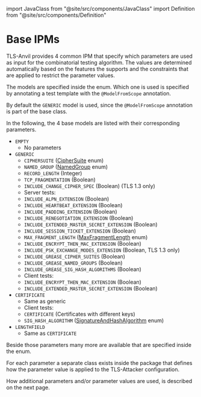 import JavaClass from "@site/src/components/JavaClass"
import Definition from "@site/src/components/Definition"

# Base IPMs

TLS-Anvil provides 4 common IPM that specify which parameters are used as input for the combinatorial testing algorithm. The values are determined automatically based on the features the <Definition id="SUT" /> supports and the constraints that are applied to restrict the parameter values.

The models are specified inside the <JavaClass path="TLS-Test-Framework/src/main/java/de/rub/nds/tlstest/framework/anvil/TlsModelTypes.java"/> enum. Which one is used is specified by annotating a test template with the `@ModelFromScope` annotation.

By default the `GENERIC` model is used, since the `@ModelFromScope` annotation is part of the <JavaClass path="TLS-Test-Framework/src/main/java/de/rub/nds/tlstest/framework/testClasses/TlsBaseTest.java"/> base class.

In the following, the 4 base models are listed with their corresponding parameters.
* `EMPTY`
    * No parameters
* `GENERIC`
    * `CIPHERSUITE` (<a href="https://github.com/tls-attacker/TLS-Attacker/blob/main/TLS-Core/src/main/java/de/rub/nds/tlsattacker/core/constants/CipherSuite.java">CipherSuite</a> enum)
    * `NAMED_GROUP` (<a href="https://github.com/tls-attacker/TLS-Attacker/blob/main/TLS-Core/src/main/java/de/rub/nds/tlsattacker/core/constants/NamedGroup.java">NamedGroup</a> enum)
    * `RECORD_LENGTH` (Integer)
    * `TCP_FRAGMENTATION` (Boolean)
    * `INCLUDE_CHANGE_CIPHER_SPEC` (Boolean) (TLS 1.3 only)
    * Server tests:
    * `INCLUDE_ALPN_EXTENSION` (Boolean)
    * `INCLUDE_HEARTBEAT_EXTENSION` (Boolean)
    * `INCLUDE_PADDING_EXTENSION` (Boolean)
    * `INCLUDE_RENEGOTIATION_EXTENSION` (Boolean)
    * `INCLUDE_EXTENDED_MASTER_SECRET_EXTENSION` (Boolean)
    * `INCLUDE_SESSION_TICKET_EXTENSION` (Boolean)
    * `MAX_FRAGMENT_LENGTH` (<a href="https://github.com/tls-attacker/TLS-Attacker/blob/main/TLS-Core/src/main/java/de/rub/nds/tlsattacker/core/constants/MaxFragmentLength.java">MaxFragmentLength</a> enum)
    * `INCLUDE_ENCRYPT_THEN_MAC_EXTENSION` (Boolean)
    * `INCLUDE_PSK_EXCHANGE_MODES_EXTENSION` (Boolean, TLS 1.3 only)
    * `INCLUDE_GREASE_CIPHER_SUITES` (Boolean)
    * `INCLUDE_GREASE_NAMED_GROUPS` (Boolean)
    * `INCLUDE_GREASE_SIG_HASH_ALGORITHMS` (Boolean)
    * Client tests:
    * `INCLUDE_ENCRYPT_THEN_MAC_EXTENSION` (Boolean)
    * `INCLUDE_EXTENDED_MASTER_SECRET_EXTENSION` (Boolean)
* `CERTIFICATE`
    * Same as generic
    * Client tests:
    * `CERTIFICATE` (Certificates with different keys)
    * `SIG_HASH_ALGORITHM` (<a href="https://github.com/tls-attacker/TLS-Attacker/blob/main/TLS-Core/src/main/java/de/rub/nds/tlsattacker/core/constants/SignatureAndHashAlgorithm.java">SignatureAndHashAlgorithm</a> enum)
* `LENGTHFIELD`
    * Same as `CERTIFICATE`

Beside those parameters many more are available that are specified inside the <JavaClass path="TLS-Test-Framework/src/main/java/de/rub/nds/tlstest/framework/model/TlsParameterType.java" /> enum.

For each parameter a separate class exists inside the <JavaClass path="TLS-Test-Framework/src/main/java/de/rub/nds/tlstest/framework/model/derivationParameter"/> package that defines how the parameter value is applied to the TLS-Attacker configuration.

How additional parameters and/or parameter values are used, is described on the next page.
